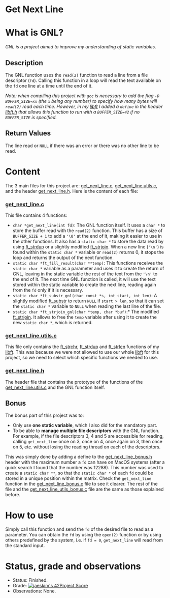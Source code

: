 # Get Next Line

# What is GNL?

*GNL is a project aimed to improve my understanding of static variables.*

## Description

The GNL function uses the `read(2)` function to read a line from a file descriptor (`fd`). Calling this function in a loop will read the text available on the `fd` one line at a time until the end of it.

*Note: when compiling this project with `gcc` is necessary to add the flag `-D BUFFER_SIZE=xx` (the `x` being any number) to specify how many bytes will `read(2)` read each time. However, in my [libft](https://github.com/jdecorte-be/42-libft) I added a `define` in the header [libft.h](https://github.com/jdecorte-be/42-Libft/blob/master/libft/libft.h) that allows this function to run with a `BUFFER_SIZE=42` if no `BUFFER_SIZE` is specified.* 

## Return Values

The line read or `NULL` if there was an error or there was no other line to be read.

# Content

The 3 main files for this project are: [get_next_line.c](https://github.com/jdecorte-be/42-Get-next-line/blob/master/get_next_line.c), [get_next_line.utils.c](https://github.com/jdecorte-be/42-Get-next-line/blob/master/get_next_line_utils.c), and the header [get_next_line.h](https://github.com/jdecorte-be/42-Get-next-line/blob/master/get_next_line.h). Here is the content of each file:

### [get_next_line.c](https://github.com/jdecorte-be/42-Get-next-line/blob/master/get_next_line.c)

This file contains 4 functions:

- `char *get_next_line(int fd)`: The GNL function itself.  It uses a `char *` to store the buffer read with the `read(2)` function. This buffer has a size of `BUFFER_SIZE + 1` to add a `'\0'` at the end of it, making it easier to use in the other functions. It also has a `static char *` to store the data read by using [ft_strdup](https://github.com/jdecorte-be/42-libft/blob/master/src/ft_strdup.c) or a slightly modified [ft_strjoin](https://github.com/jdecorte-be/42-libft/blob/master/src/ft_strjoin.c). When a new line (`'\n'`) is found within the `static char *` variable or `read(2)` returns 0, it stops the loop and returns the output of the next function.
- `static char *ft_fill_result(char **temp)`: This functions receives the `static char *` variable as a parameter and uses it to create the return of GNL, leaving in the static variable the rest of the text from the `'\n'` to the end of it. The next time GNL function is called, it will use the text stored within the static variable to create the next line, reading again from the `fd` only if it is necessary.
- `static char *ft_substr_gnl(char const *s, int start, int len)`: A slightly modified [ft_substr](https://github.com/jdecorte-be/Libft/blob/master/src/ft_substr.c) to return `NULL` if `start > len`, so that it can set the `static char *` variable to `NULL` when reading the last line of the file.
- `static char *ft_strjoin_gnl(char *temp, char *buf)`:* The modified [ft_strjoin](https://github.com/jdecorte-be/42-libft/blob/master/ft_strjoin.c). It allows to free the `temp` variable after using it to create the new `static char *`, which is returned.

### [get_next_line.utils.c](https://github.com/jdecorte-be/42-Get-next-line/blob/master/get_next_line_utils.c)

This file only contains the [ft_strchr](https://github.com/jdecorte-be/42-libft/blob/master/ft_strchr.c), [ft_strdup](https://github.com/jdecorte-be/42-libft/blob/master/ft_strdup.c) and [ft_strlen](https://github.com/jdecorte-be/42-libft/blob/master/ft_strlen.c) functions of my [libft](https://github.com/jdecorte-be/42-libft). This was because we were not allowed to use our whole [libft](https://github.com/jdecorte-be/42-libft) for this project, so we need to select which specific functions we needed to use.

### [get_next_line.h](https://github.com/jdecorte-be/42-Get-next-line/blob/master/get_next_line.h)

The header file that contains the prototype of the functions of the [get_next_line.utils.c](https://github.com/jdecorte-be/42-Get-next-line/blob/master/get_next_line_utils.c) and the GNL function itself.

## Bonus

The bonus part of this project was to:

- Only use **one static variable**, which I also did for the mandatory part.
- To be able to **manage multiple file descriptors** with the GNL function. For example, if the file descriptors 3, 4 and 5 are accessible for reading, calling `get_next_line` once on 3, once on 4, once again on 3, then once on 5, etc. without losing the reading thread on each of the descriptors.

This was simply done by adding a define to the [get_next_line_bonus.h](https://github.com/jdecorte-be/42-Get-next-line/blob/master/get_next_line_bonus.h) header with the maximum number a `fd` can have on MacOS systems (after a quick search I found that the number was 12288). This number was used to create a `static char **`, so that the `static char *` of each `fd` could be stored in a unique position within the matrix. Check the `get_next_line` function in the [get_next_line_bonus.c](https://github.com/jdecorte-be/42-Get-next-line/blob/master/get_next_line_bonus.c) file to see it clearer. The rest of the file and the [get_next_line_utils_bonus.c](https://github.com/jdecorte-be/42-Get-next-line/blob/master/get_next_line_utils_bonus.c) file are the same as those explained before.

# How to use

Simply call this function and send the `fd` of the desired file to read as a parameter. You can obtain the `fd` by using the `open(2)` function or by using others predefined by the system, i.e. if `fd = 0`, `get_next_line` will read from the standard input.

# Status, grade and observations

- Status: Finished.
- Grade: [![jaeskim's 42Project Score](https://badge42.herokuapp.com/api/project/javferna/get_next_line)](https://github.com/JaeSeoKim/badge42)
- Observations: None.
